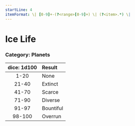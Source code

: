 ```yaml
---
startLine: 4
itemFormat: \| [0-9]+-(?<range>[0-9]+) \| (?<item>.*) \|
---
```

# Ice Life
### Category: Planets

| dice: 1d100 | Result |
|:----:|:-------|
| 1-20 | None |
| 21-40 | Extinct |
| 41-70 | Scarce |
| 71-90 | Diverse |
| 91-97 | Bountiful |
| 98-100 | Overrun |